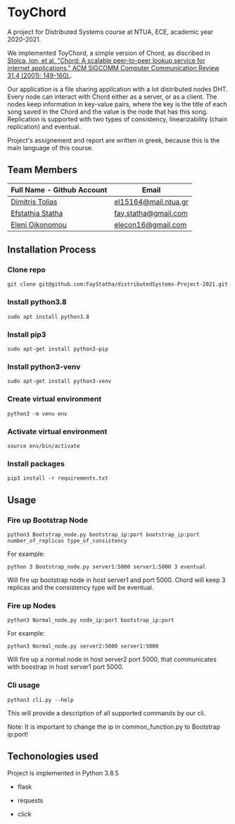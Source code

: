 # ToyChord

A project for Distributed Systems course at NTUA, ECE, academic year 2020-2021.

We implemented ToyChord, a simple version of Chord, as discribed in [Stoica, Ion, et al. "Chord: A scalable peer-to-peer lookup service for internet applications." ACM
SIGCOMM Computer Communication Review 31.4 (2001): 149-160).](https://dl.acm.org/doi/10.1145/964723.383071).

Our application is a file sharing application with a lot distributed nodes DHT.
Every node can interact with Chord either as a server, or as a client. The
nodes keep information in key-value pairs, where the key is the title of each
song saved in the Chord and the value is the node that has this song.
Replication is supported with two types of consistency, linearizability (chain
replication) and eventual.

Project's assignement and report are written in greek, because this is the main language of this course.

## Team Members

| Full Name - Github Account                                     | Email                   |
|----------------------------------------------------------------|-------------------------|
| [Dimitris Tolias](https://github.com/ToliasDimitris)           | el15164@mail.ntua.gr    |
| [Efstathia Statha](https://github.com/FayStatha)               | fay.statha@gmail.com    |
| [Eleni Oikonomou](https://github.com/EleniOik)                 | elecon16@gmail.com      |


## Installation Process

### Clone repo

```git clone git@github.com:FayStatha/distributedSystems-Project-2021.git```

### Install python3.8

```sudo apt install python3.8```

### Install pip3

```sudo apt-get install python3-pip```

### Install python3-venv

```sudo apt-get install python3-venv```

### Create virtual environment

```python3 -m venv env```

### Activate virtual environment

```source env/bin/activate```

### Install packages

```pip3 install -r requirements.txt```


## Usage

### Fire up Bootstrap Node

```python3 Bootstrap_node.py bootstrap_ip:port bootstrap_ip:port number_of_replicas type_of_consistency```

For example:

```python 3 Bootstrap_node.py server1:5000 server1:5000 3 eventual```

Will fire up bootstrap node in host server1 and port 5000. Chord will keep 3 replicas and the consistency type will be eventual.

### Fire up Nodes

```python3 Normal_node.py node_ip:port bootstrap_ip:port```

For example:

```python3 Normal_node.py server2:5000 server1:5000```

Will fire up a normal node in host server2 port 5000, that communicates with boostrap in host server1 port 5000.

### Cli usage

```python3 cli.py --help```

This will provide a description of all supported commands by our cli.

Note: It is important to change the ip in common_function.py to Bootstrap ip:port!

## Techonologies used

Project is implemented in Python 3.8.5

- flask

- requests

- click
